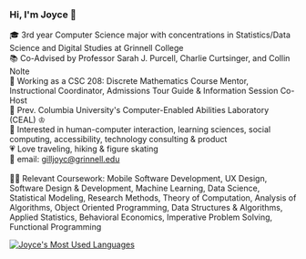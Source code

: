 ### Hi, I'm Joyce 👋

🎓 3rd year Computer Science major with concentrations in Statistics/Data Science and Digital Studies at Grinnell College <br/>
📚 Co-Advised by Professor Sarah J. Purcell, Charlie Curtsinger, and Collin Nolte <br/>
💼 Working as a CSC 208: Discrete Mathematics Course Mentor, Instructional Coordinator, Admissions Tour Guide & Information Session Co-Host <br/>
🦭 Prev. Columbia University's Computer-Enabled Abilities Laboratory (CEAL) ♔ <br/>
💭 Interested in human-computer interaction, learning sciences, social computing, accessibility, technology consulting & product <br/>
💗 Love traveling, hiking & figure skating <br/> 
💌 email: gilljoyc@grinnell.edu <br/> <br/> 
👩‍💻 Relevant Coursework: Mobile Software Development, UX Design, Software Design & Development, Machine Learning, Data Science, Statistical Modeling, Research Methods, Theory of Computation, Analysis of Algorithms, Object Oriented Programming, Data Structures & Algorithms, Applied Statistics, Behavioral Economics, Imperative Problem Solving, Functional Programming

<!-- Github stats by https://github.com/anuraghazra/github-readme-stats -->
[![Joyce's Most Used Languages](https://github-readme-stats.vercel.app/api/top-langs/?username=joycegill&layout=donut-vertical)](https://github.com/anuraghazra/github-readme-stats)
